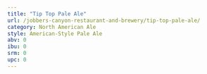 ```yaml
---
title: "Tip Top Pale Ale"
url: /jobbers-canyon-restaurant-and-brewery/tip-top-pale-ale/
category: North American Ale
style: American-Style Pale Ale
abv: 0
ibu: 0
srm: 0
upc: 0
---
```


